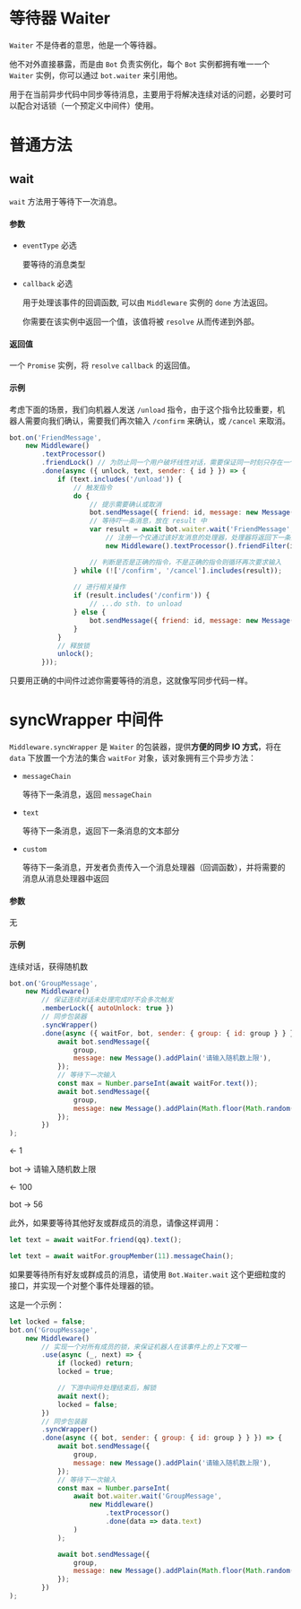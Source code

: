 # 等待器 Waiter

`Waiter` 不是侍者的意思，他是一个等待器。

他不对外直接暴露，而是由 `Bot` 负责实例化，每个 `Bot` 实例都拥有唯一一个 `Waiter` 实例，你可以通过 `bot.waiter` 来引用他。

用于在当前异步代码中同步等待消息，主要用于将解决连续对话的问题，必要时可以配合对话锁（一个预定义中间件）使用。

# 普通方法

## wait

`wait` 方法用于等待下一次消息。

#### 参数

- `eventType` 必选

  要等待的消息类型

- `callback` 必选

  用于处理该事件的回调函数, 可以由 `Middleware` 实例的 `done` 方法返回。

  你需要在该实例中返回一个值，该值将被 `resolve` 从而传递到外部。

#### 返回值

一个 `Promise` 实例，将 `resolve` `callback` 的返回值。

#### 示例

考虑下面的场景，我们向机器人发送 `/unload` 指令，由于这个指令比较重要，机器人需要向我们确认，需要我们再次输入 `/confirm` 来确认，或 `/cancel` 来取消。

```js
bot.on('FriendMessage',
    new Middleware()
        .textProcessor()
        .friendLock() // 为防止同一个用户破坏线性对话，需要保证同一时刻只存在一个进行中的对话
        .done(async ({ unlock, text, sender: { id } }) => {
            if (text.includes('/unload')) {
                // 触发指令
                do {
                    // 提示需要确认或取消
                    bot.sendMessage({ friend: id, message: new Message().addText('输入 /confirm 或 /cancel') });
                    // 等待吓一条消息，放在 result 中
                    var result = await bot.waiter.wait('FriendMessage',
                        // 注册一个仅通过该好友消息的处理器，处理器将返回下一条消息的 text
                        new Middleware().textProcessor().friendFilter(id).done(data => data.text));

                    // 判断是否是正确的指令，不是正确的指令则循环再次要求输入
                } while (!['/confirm', '/cancel'].includes(result));
                
                // 进行相关操作
                if (result.includes('/confirm')) {
                    // ...do sth. to unload
                } else {
                    bot.sendMessage({ friend: id, message: new Message().addText('stopped') });
                }
            }
            // 释放锁
            unlock();
        }));
```

只要用正确的中间件过滤你需要等待的消息，这就像写同步代码一样。





# syncWrapper 中间件

`Middleware.syncWrapper` 是 `Waiter` 的包装器，提供**方便的同步 IO 方式**，将在 `data` 下放置一个方法的集合 `waitFor` 对象，该对象拥有三个异步方法：

- `messageChain`

  等待下一条消息，返回 `messageChain`

- `text`

  等待下一条消息，返回下一条消息的文本部分

- `custom`

  等待下一条消息，开发者负责传入一个消息处理器（回调函数），并将需要的消息从消息处理器中返回

#### 参数

无

#### 示例

连续对话，获得随机数

```js
bot.on('GroupMessage',
    new Middleware()
        // 保证连续对话未处理完成时不会多次触发
        .memberLock({ autoUnlock: true })
        // 同步包装器
        .syncWrapper()
        .done(async ({ waitFor, bot, sender: { group: { id: group } } }) => {
            await bot.sendMessage({
                group,
                message: new Message().addPlain('请输入随机数上限'),
            });
            // 等待下一次输入
            const max = Number.parseInt(await waitFor.text());
            await bot.sendMessage({
                group,
                message: new Message().addPlain(Math.floor(Math.random() * (max + 1))),
            });
        })
);
```

<- 1

bot -> 请输入随机数上限

<- 100

bot -> 56

此外，如果要等待其他好友或群成员的消息，请像这样调用：

```js
let text = await waitFor.friend(qq).text();
```

```js
let text = await waitFor.groupMember(11).messageChain();
```

如果要等待所有好友或群成员的消息，请使用 `Bot.Waiter.wait` 这个更细粒度的接口，并实现一个对整个事件处理器的锁。

这是一个示例：

```js
let locked = false;
bot.on('GroupMessage',
    new Middleware()
        // 实现一个对所有成员的锁，来保证机器人在该事件上的上下文唯一
        .use(async (_, next) => {
            if (locked) return;
            locked = true;

            // 下游中间件处理结束后，解锁
            await next();
            locked = false;
        })
        // 同步包装器
        .syncWrapper()
        .done(async ({ bot, sender: { group: { id: group } } }) => {
            await bot.sendMessage({
                group,
                message: new Message().addPlain('请输入随机数上限'),
            });
            // 等待下一次输入
            const max = Number.parseInt(
                await bot.waiter.wait('GroupMessage',
                    new Middleware()
                        .textProcessor()
                        .done(data => data.text)
                )
            );

            await bot.sendMessage({
                group,
                message: new Message().addPlain(Math.floor(Math.random() * (max + 1))),
            });
        })
);
```

